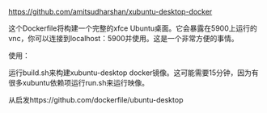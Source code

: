 https://github.com/amitsudharshan/xubuntu-desktop-docker

这个Dockerfile将构建一个完整的xfce Ubuntu桌面。它会暴露在5900上运行的vnc，你可以连接到localhost：5900并使用。这是一个非常方便的事情。

使用：

运行build.sh来构建xubuntu-desktop docker镜像。这可能需要15分钟，因为有很多xubuntu依赖项运行run.sh来运行映像。

从启发https://github.com/dockerfile/ubuntu-desktop
